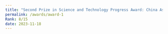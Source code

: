 ```yaml
---
title: "Second Prize in Science and Technology Progress Award: China Association of Medical Education Awarded"
permalink: /awards/award-1
Rank: 8/15
date: 2023-11-18
---
```

